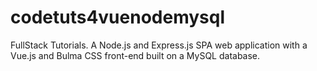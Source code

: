 # codetuts4vuenodemysql
FullStack Tutorials.  A Node.js and Express.js SPA web application with a Vue.js and Bulma CSS front-end built on a MySQL database.
